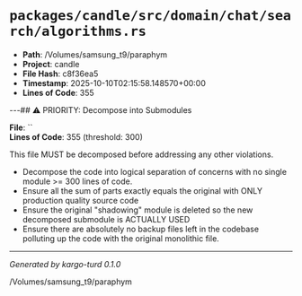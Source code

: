 # `packages/candle/src/domain/chat/search/algorithms.rs`

- **Path**: /Volumes/samsung_t9/paraphym
- **Project**: candle
- **File Hash**: c8f36ea5  
- **Timestamp**: 2025-10-10T02:15:58.148570+00:00  
- **Lines of Code**: 355

---## ⚠️ PRIORITY: Decompose into Submodules

**File**: ``  
**Lines of Code**: 355 (threshold: 300)

This file MUST be decomposed before addressing any other violations.

- Decompose the code into logical separation of concerns with no single module >= 300 lines of code. 
- Ensure all the sum of parts exactly equals the original with ONLY production quality source code
- Ensure the original "shadowing" module is deleted so the new decomposed submodule is ACTUALLY USED
- Ensure there are absolutely no backup files left in the codebase polluting up the code with the original monolithic file.

------

*Generated by kargo-turd 0.1.0*

/Volumes/samsung_t9/paraphym